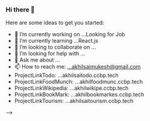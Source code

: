 ### Hi there 👋



Here are some ideas to get you started:

- 🔭 I’m currently working on ...Looking for Job 
- 🌱 I’m currently learning ...React.js
- 👯 I’m looking to collaborate on ...
- 🤔 I’m looking for help with ...
- 💬 Ask me about ...
- 📫 How to reach me: ...akhilsaimukesh@gmail.com
-   ProjectLinkTodo: ...akhilsaitodo.ccbp.tech
-   ProjectLinkFoodMunch: ...akhilfoodmunc.ccbp.tech
-   ProjectLinkWikipedia: ...akhilwikipe.ccbp.tech 
-    ProjectLinkBookMark: ...akhilbookmarkes.ccbp.tech
-    ProjectLinkTourism: ...akhilsaitourism.ccbp.tech



-->
